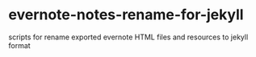 # evernote-notes-rename-for-jekyll
scripts for rename exported evernote HTML files and resources to jekyll format
